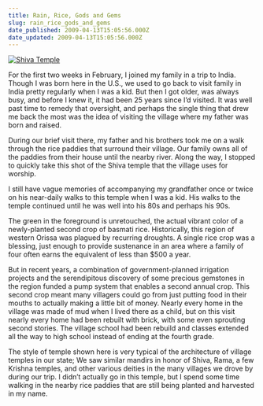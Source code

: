 ```yaml
---
title: Rain, Rice, Gods and Gems
slug: rain_rice_gods_and_gems
date_published: 2009-04-13T15:05:56.000Z
date_updated: 2009-04-13T15:05:56.000Z
---
```


[![Shiva Temple](http://dashes.com/anil/images/shiva-temple-500px.jpg)](http://www.flickr.com/photos/anildash/3293973690/)

For the first two weeks in February, I joined my family in a trip to India. Though I was born here in the U.S., we used to go back to visit family in India pretty regularly when I was a kid. But then I got older, was always busy, and before I knew it, it had been 25 years since I’d visited. It was well past time to remedy that oversight, and perhaps the single thing that drew me back the most was the idea of visiting the village where my father was born and raised.

During our brief visit there, my father and his brothers took me on a walk through the rice paddies that surround their village. Our family owns all of the paddies from their house until the nearby river. Along the way, I stopped to quickly take this shot of the Shiva temple that the village uses for worship.

I still have vague memories of accompanying my grandfather once or twice on his near-daily walks to this temple when I was a kid. His walks to the temple continued until he was well into his 80s and perhaps his 90s.

The green in the foreground is unretouched, the actual vibrant color of a newly-planted second crop of basmati rice. Historically, this region of western Orissa was plagued by recurring droughts. A single rice crop was a blessing, just enough to provide sustenance in an area where a family of four often earns the equivalent of less than $500 a year.

But in recent years, a combination of government-planned irrigation projects and the serendipitous discovery of some precious gemstones in the region funded a pump system that enables a second annual crop. This second crop meant many villagers could go from just putting food in their mouths to actually making a little bit of money. Nearly every home in the village was made of mud when I lived there as a child, but on this visit nearly every home had been rebuilt with brick, with some even sprouting second stories. The village school had been rebuild and classes extended all the way to high school instead of ending at the fourth grade.

The style of temple shown here is very typical of the architecture of village temples in our state; We saw similar mandirs in honor of Shiva, Rama, a few Krishna temples, and other various deities in the many villages we drove by during our trip. I didn’t actually go in this temple, but I spend some time walking in the nearby rice paddies that are still being planted and harvested in my name.
